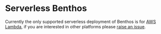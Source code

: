 Serverless Benthos
==================

Currently the only supported serverless deployment of Benthos is for
[AWS Lambda](./lambda.md), if you are interested in other platforms please
[raise an issue](https://github.com/Jeffail/benthos/issues).